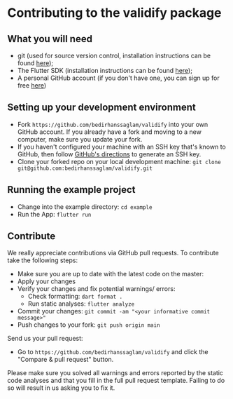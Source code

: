 # Contributing to the validify package

## What you will need

* git (used for source version control, installation instructions can be found [here](https://git-scm.com/));
* The Flutter SDK (installation instructions can be found [here](https://flutter.io/get-started/install/));
* A personal GitHub account (if you don't have one, you can sign up for free [here](https://github.com/))

## Setting up your development environment

* Fork `https://github.com/bedirhanssaglam/validify` into your own GitHub account. If you already have a fork and moving to a new computer, make sure you update your fork.
* If you haven't configured your machine with an SSH key that's known to GitHub, then
  follow [GitHub's directions](https://help.github.com/articles/generating-ssh-keys/)
  to generate an SSH key.
* Clone your forked repo on your local development machine: `git clone git@github.com:bedirhanssaglam/validify.git`

## Running the example project

* Change into the example directory: `cd example`
* Run the App: `flutter run`

## Contribute

We really appreciate contributions via GitHub pull requests. To contribute take the following steps:

* Make sure you are up to date with the latest code on the master:
* Apply your changes
* Verify your changes and fix potential warnings/ errors:
  * Check formatting: `dart format .`
  * Run static analyses: `flutter analyze`
* Commit your changes: `git commit -am "<your informative commit message>"`
* Push changes to your fork: `git push origin main`

Send us your pull request:

* Go to `https://github.com/bedirhanssaglam/validify` and click the "Compare & pull request" button.

Please make sure you solved all warnings and errors reported by the static code analyses and that you fill in the full pull request template. Failing to do so will result in us asking you to fix it.

